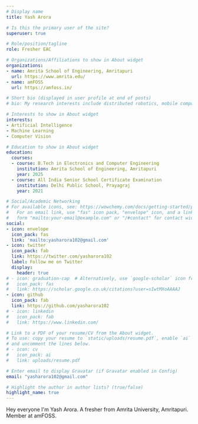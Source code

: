 ```yaml
---
# Display name
title: Yash Arora

# Is this the primary user of the site?
superuser: true

# Role/position/tagline
role: Fresher EAC

# Organizations/Affiliations to show in About widget
organizations:
- name: Amrita School of Engineering, Amritapuri
  url: https://www.amrita.edu/
- name: amFOSS
  url: https://amfoss.in/

# Short bio (displayed in user profile at end of posts)
# bio: My research interests include distributed robotics, mobile computing and programmable matter.

# Interests to show in About widget
interests:
- Artificial Intelligence
- Machine Learning
- Computer Vision

# Education to show in About widget
education:
  courses:
  - course: B.Tech in Electronics and Computer Engineering
    institution: Amrita School of Engineering, Amritapuri
    year: 2025
  - course: All India Senior School Certificate Examination
    institution: Delhi Public School, Prayagraj
    year: 2021

# Social/Academic Networking
# For available icons, see: https://wowchemy.com/docs/getting-started/page-builder/#icons
#   For an email link, use "fas" icon pack, "envelope" icon, and a link in the
#   form "mailto:your-email@example.com" or "/#contact" for contact widget.
social:
- icon: envelope
  icon_pack: fas
  link: 'mailto:yasharora102@gmail.com'
- icon: twitter
  icon_pack: fab
  link: https://twitter.com/yasharora102
  label: Follow me on Twitter
  display:
    header: true
# - icon: graduation-cap  # Alternatively, use `google-scholar` icon from `ai` icon pack
#   icon_pack: fas
#   link: https://scholar.google.co.uk/citations?user=sIwtMXoAAAAJ
- icon: github
  icon_pack: fab
  link: https://github.com/yasharora102
# - icon: linkedin
#   icon_pack: fab
#   link: https://www.linkedin.com/

# Link to a PDF of your resume/CV from the About widget.
# To use: copy your resume to `static/uploads/resume.pdf`, enable `ai` icons in `params.toml`,
# and uncomment the lines below.
# - icon: cv
#   icon_pack: ai
#   link: uploads/resume.pdf

# Enter email to display Gravatar (if Gravatar enabled in Config)
email: "yasharora102@gmail.com"

# Highlight the author in author lists? (true/false)
highlight_name: true
---
```


Hey everyone I'm Yash Arora. A fresher from Amrita University, Amritapuri. Member at amFOSS.


<!-- {{< icon name="download" pack="fas" >}} Download my {{< staticref "uploads/resume.pdf" "newtab" >}}resumé{{< /staticref >}}. -->
